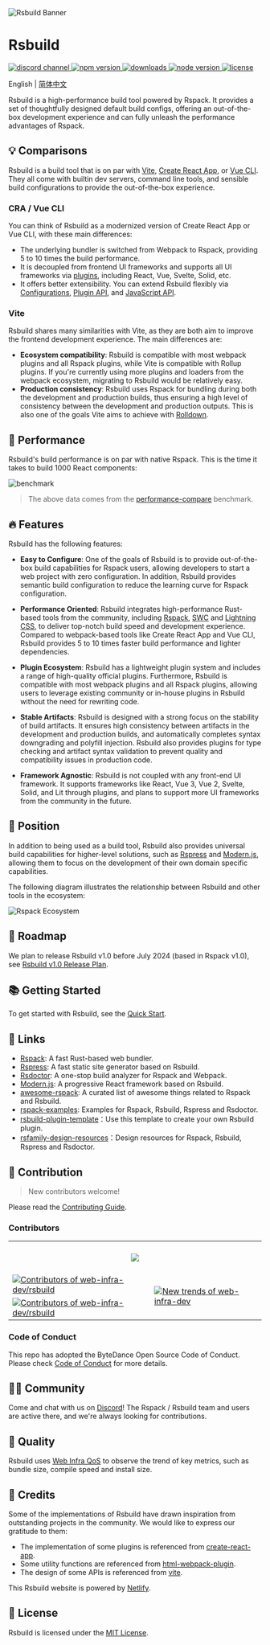 <picture>
  <img alt="Rsbuild Banner" src="https://github.com/web-infra-dev/rsbuild/assets/7237365/84abc13e-b620-468f-a90b-dbf28e7e9427">
</picture>

# Rsbuild

<p>
  <a href="https://discord.gg/XsaKEEk4mW">
    <img src="https://img.shields.io/discord/977448667919286283?logo=discord&label=discord&colorA=564341&colorB=EDED91" alt="discord channel" />
  </a>
  <a href="https://npmjs.com/package/@rsbuild/shared?activeTab=readme">
   <img src="https://img.shields.io/npm/v/@rsbuild/shared?style=flat-square&colorA=564341&colorB=EDED91" alt="npm version" />
  </a>
  <a href="https://npmcharts.com/compare/@rsbuild/core?minimal=true">
    <img src="https://img.shields.io/npm/dm/@rsbuild/core.svg?style=flat-square&colorA=564341&colorB=EDED91" alt="downloads" />
  </a>
  <a href="https://nodejs.org/en/about/previous-releases">
    <img src="https://img.shields.io/node/v/@rsbuild/core.svg?style=flat-square&colorA=564341&colorB=EDED91" alt="node version">
  </a>
  <a href="https://github.com/web-infra-dev/rsbuild/blob/main/LICENSE">
    <img src="https://img.shields.io/npm/l/@rsbuild/shared?style=flat-square&colorA=564341&colorB=EDED91" alt="license" />
  </a>
</p>

English | [简体中文](./README.zh-CN.md)

Rsbuild is a high-performance build tool powered by Rspack. It provides a set of thoughtfully designed default build configs, offering an out-of-the-box development experience and can fully unleash the performance advantages of Rspack.

## 💡 Comparisons

Rsbuild is a build tool that is on par with [Vite](https://vitejs.dev/), [Create React App](https://github.com/facebook/create-react-app), or [Vue CLI](https://github.com/vuejs/vue-cli). They all come with builtin dev servers, command line tools, and sensible build configurations to provide the out-of-the-box experience.

### CRA / Vue CLI

You can think of Rsbuild as a modernized version of Create React App or Vue CLI, with these main differences:

- The underlying bundler is switched from Webpack to Rspack, providing 5 to 10 times the build performance.
- It is decoupled from frontend UI frameworks and supports all UI frameworks via [plugins](/plugins/list/index), including React, Vue, Svelte, Solid, etc.
- It offers better extensibility. You can extend Rsbuild flexibly via [Configurations](/config/index), [Plugin API](/plugins/dev/index), and [JavaScript API](/api/start/index).

### Vite

Rsbuild shares many similarities with Vite, as they are both aim to improve the frontend development experience. The main differences are:

- **Ecosystem compatibility**: Rsbuild is compatible with most webpack plugins and all Rspack plugins, while Vite is compatible with Rollup plugins. If you're currently using more plugins and loaders from the webpack ecosystem, migrating to Rsbuild would be relatively easy.
- **Production consistency**: Rsbuild uses Rspack for bundling during both the development and production builds, thus ensuring a high level of consistency between the development and production outputs. This is also one of the goals Vite aims to achieve with [Rolldown](https://rolldown.rs/).

## 🚀 Performance

Rsbuild's build performance is on par with native Rspack. This is the time it takes to build 1000 React components:

![benchmark](https://github.com/web-infra-dev/rsbuild/assets/7237365/2909b68f-8928-49c6-8eb3-cd1486dbf876)

> The above data comes from the [performance-compare](https://github.com/rspack-contrib/performance-compare) benchmark.

## 🔥 Features

Rsbuild has the following features:

- **Easy to Configure**: One of the goals of Rsbuild is to provide out-of-the-box build capabilities for Rspack users, allowing developers to start a web project with zero configuration. In addition, Rsbuild provides semantic build configuration to reduce the learning curve for Rspack configuration.

- **Performance Oriented**: Rsbuild integrates high-performance Rust-based tools from the community, including [Rspack](https://github.com/web-infra-dev/rspack), [SWC](https://swc.rs/) and [Lightning CSS](https://lightningcss.dev/), to deliver top-notch build speed and development experience. Compared to webpack-based tools like Create React App and Vue CLI, Rsbuild provides 5 to 10 times faster build performance and lighter dependencies.

- **Plugin Ecosystem**: Rsbuild has a lightweight plugin system and includes a range of high-quality official plugins. Furthermore, Rsbuild is compatible with most webpack plugins and all Rspack plugins, allowing users to leverage existing community or in-house plugins in Rsbuild without the need for rewriting code.

- **Stable Artifacts**: Rsbuild is designed with a strong focus on the stability of build artifacts. It ensures high consistency between artifacts in the development and production builds, and automatically completes syntax downgrading and polyfill injection. Rsbuild also provides plugins for type checking and artifact syntax validation to prevent quality and compatibility issues in production code.

- **Framework Agnostic**: Rsbuild is not coupled with any front-end UI framework. It supports frameworks like React, Vue 3, Vue 2, Svelte, Solid, and Lit through plugins, and plans to support more UI frameworks from the community in the future.

## 🎯 Position

In addition to being used as a build tool, Rsbuild also provides universal build capabilities for higher-level solutions, such as [Rspress](https://github.com/web-infra-dev/rspress) and [Modern.js](https://github.com/web-infra-dev/modern.js), allowing them to focus on the development of their own domain specific capabilities.

The following diagram illustrates the relationship between Rsbuild and other tools in the ecosystem:

![Rspack Ecosystem](https://github.com/web-infra-dev/rsbuild/assets/7237365/1ec93ad6-b8b1-475b-963f-cba1e7d79dec)

## 📍 Roadmap

We plan to release Rsbuild v1.0 before July 2024 (based in Rspack v1.0), see [Rsbuild v1.0 Release Plan](https://github.com/web-infra-dev/rsbuild/discussions/1678).

## 📚 Getting Started

To get started with Rsbuild, see the [Quick Start](https://rsbuild.dev/guide/start/quick-start).

## 🦀 Links

- [Rspack](https://github.com/web-infra-dev/rspack): A fast Rust-based web bundler.
- [Rspress](https://github.com/web-infra-dev/rspress): A fast static site generator based on Rsbuild.
- [Rsdoctor](https://github.com/web-infra-dev/rsdoctor): A one-stop build analyzer for Rspack and Webpack.
- [Modern.js](https://github.com/web-infra-dev/modern.js): A progressive React framework based on Rsbuild.
- [awesome-rspack](https://github.com/web-infra-dev/awesome-rspack): A curated list of awesome things related to Rspack and Rsbuild.
- [rspack-examples](https://github.com/rspack-contrib/rspack-examples): Examples for Rspack, Rsbuild, Rspress and Rsdoctor.
- [rsbuild-plugin-template](https://github.com/rspack-contrib/rsbuild-plugin-template)：Use this template to create your own Rsbuild plugin.
- [rsfamily-design-resources](https://github.com/rspack-contrib/rsfamily-design-resources)：Design resources for Rspack, Rsbuild, Rspress and Rsdoctor.

## 🤝 Contribution

> New contributors welcome!

Please read the [Contributing Guide](https://github.com/web-infra-dev/rsbuild/blob/main/CONTRIBUTING.md).

### Contributors

<a href="https://github.com/web-infra-dev/rsbuild/graphs/contributors" target="_blank">
  <table>
    <tr>
      <th colspan="2">
        <br/>
        <img src="https://contrib.rocks/image?repo=web-infra-dev/rsbuild&columns=16&max=96"><br/><br/>
      </th>
    </tr>
    <tr>
      <td>
        <picture>
          <source 
            media="(prefers-color-scheme: dark)" 
            srcset="https://next.ossinsight.io/widgets/official/compose-org-active-contributors/thumbnail.png?activity=active&period=past_90_days&owner_id=87694465&repo_ids=701750420&image_size=2x3&color_scheme=dark"
          />
          <img 
            alt="Contributors of web-infra-dev/rsbuild" 
            src="https://next.ossinsight.io/widgets/official/compose-org-active-contributors/thumbnail.png?activity=active&period=past_90_days&owner_id=87694465&repo_ids=701750420&image_size=2x3&color_scheme=light"
          />
        </picture>
      </td>
      <td rowspan="2">
        <picture>
          <source media="(prefers-color-scheme: dark)" srcset="https://next.ossinsight.io/widgets/official/compose-org-participants-growth/thumbnail.png?activity=new&period=past_90_days&owner_id=87694465&repo_ids=701750420&image_size=4x7&color_scheme=dark">
          <img alt="New trends of web-infra-dev" src="https://next.ossinsight.io/widgets/official/compose-org-participants-growth/thumbnail.png?activity=new&period=past_90_days&owner_id=87694465&repo_ids=701750420&image_size=4x7&color_scheme=light">
        </picture>
      </td>
    </tr>
    <tr>
      <td>
        <picture>
          <source 
            media="(prefers-color-scheme: dark)" 
            srcset="https://next.ossinsight.io/widgets/official/compose-org-active-contributors/thumbnail.png?activity=new&period=past_90_days&owner_id=87694465&repo_ids=701750420&image_size=2x3&color_scheme=dark"
          />
          <img 
            alt="Contributors of web-infra-dev/rsbuild" 
            src="https://next.ossinsight.io/widgets/official/compose-org-active-contributors/thumbnail.png?activity=new&period=past_90_days&owner_id=87694465&repo_ids=701750420&image_size=2x3&color_scheme=light"
          />
        </picture>
      </td>
    </tr>
  </table>
</a>

### Code of Conduct

This repo has adopted the ByteDance Open Source Code of Conduct. Please check [Code of Conduct](./CODE_OF_CONDUCT.md) for more details.

## 🧑‍💻 Community

Come and chat with us on [Discord](https://discord.gg/XsaKEEk4mW)! The Rspack / Rsbuild team and users are active there, and we're always looking for contributions.

## 🌟 Quality

Rsbuild uses [Web Infra QoS](https://web-infra-qos.netlify.app?product=rsbuild&metrics=bundle-size) to observe the trend of key metrics, such as bundle size, compile speed and install size.

## 🙏 Credits

Some of the implementations of Rsbuild have drawn inspiration from outstanding projects in the community. We would like to express our gratitude to them:

- The implementation of some plugins is referenced from [create-react-app](https://github.com/facebook/create-react-app).
- Some utility functions are referenced from [html-webpack-plugin](https://github.com/jantimon/html-webpack-plugin).
- The design of some APIs is referenced from [vite](https://github.com/vitejs/vite).

This Rsbuild website is powered by [Netlify](https://www.netlify.com/).

## 📖 License

Rsbuild is licensed under the [MIT License](https://github.com/web-infra-dev/rsbuild/blob/main/LICENSE).
